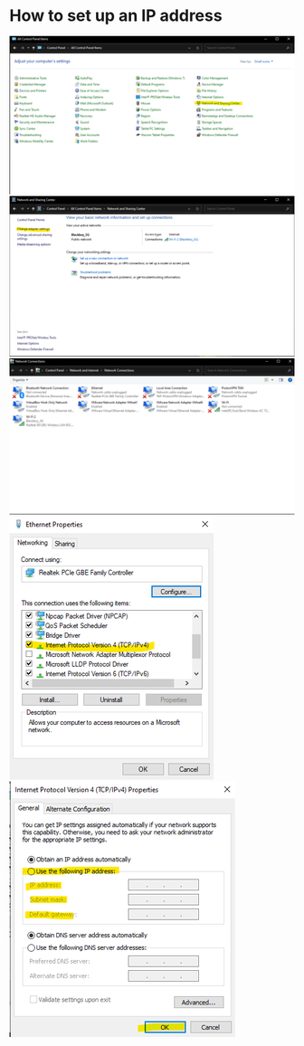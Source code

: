 # How to set up an IP address
[def]: pics/ipSetting_1.png
[def2]: pics/ipSetting_2.png
[def3]: pics/ipSetting_3.png
[def4]: pics/ipSetting_4.png
[def5]: pics/ipSetting_5.png

![alt][def]
![alt][def2]
![alt][def3]
![alt][def4]
![alt][def5]
